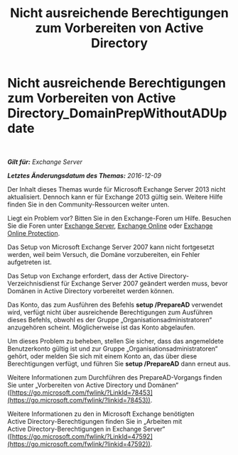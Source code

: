 ﻿---
title: 'Nicht ausreichende Berechtigungen zum Vorbereiten von Active Directory'
TOCTitle: Nicht ausreichende Berechtigungen zum Vorbereiten von Active Directory_DomainPrepWithoutADUpdate
ms:assetid: 4283c4b9-983f-460e-a5de-42b2772eae0d
ms:mtpsurl: https://technet.microsoft.com/de-de/library/ms.exch.setupreadiness.domainprepwithoutadupdate(v=EXCHG.150)
ms:contentKeyID: 50475487
ms.date: 04/24/2018
mtps_version: v=EXCHG.150
ms.translationtype: HT
---

# Nicht ausreichende Berechtigungen zum Vorbereiten von Active Directory\_DomainPrepWithoutADUpdate

 

_**Gilt für:** Exchange Server_

_**Letztes Änderungsdatum des Themas:** 2016-12-09_

Der Inhalt dieses Themas wurde für Microsoft Exchange Server 2013 nicht aktualisiert. Dennoch kann er für Exchange 2013 gültig sein. Weitere Hilfe finden Sie in den Community-Ressourcen weiter unten.

Liegt ein Problem vor? Bitten Sie in den Exchange-Foren um Hilfe. Besuchen Sie die Foren unter [Exchange Server](https://go.microsoft.com/fwlink/p/?linkid=60612), [Exchange Online](https://go.microsoft.com/fwlink/p/?linkid=267542) oder [Exchange Online Protection](https://go.microsoft.com/fwlink/p/?linkid=285351).

Das Setup von Microsoft Exchange Server 2007 kann nicht fortgesetzt werden, weil beim Versuch, die Domäne vorzubereiten, ein Fehler aufgetreten ist.

Das Setup von Exchange erfordert, dass der Active Directory-Verzeichnisdienst für Exchange Server 2007 geändert werden muss, bevor Domänen in Active Directory vorbereitet werden können.

Das Konto, das zum Ausführen des Befehls **setup /PrepareAD** verwendet wird, verfügt nicht über ausreichende Berechtigungen zum Ausführen dieses Befehls, obwohl es der Gruppe „Organisationsadministratoren“ anzugehören scheint. Möglicherweise ist das Konto abgelaufen.

Um dieses Problem zu beheben, stellen Sie sicher, dass das angemeldete Benutzerkonto gültig ist und zur Gruppe „Organisationsadministratoren“ gehört, oder melden Sie sich mit einem Konto an, das über diese Berechtigungen verfügt, und führen Sie **setup /PrepareAD** dann erneut aus.

Weitere Informationen zum Durchführen des PrepareAD-Vorgangs finden Sie unter „Vorbereiten von Active Directory und Domänen“ ([https://go.microsoft.com/fwlink/?LinkId=78453](https://go.microsoft.com/fwlink/?linkid=78453)).

Weitere Informationen zu den in Microsoft Exchange benötigten Active Directory-Berechtigungen finden Sie in „Arbeiten mit Active Directory-Berechtigungen in Exchange Server“ ([https://go.microsoft.com/fwlink/?LinkId=47592](https://go.microsoft.com/fwlink/?linkid=47592)).

